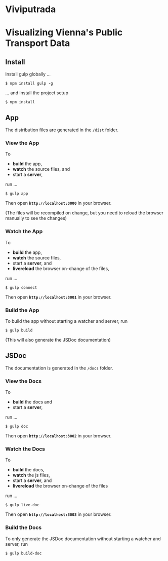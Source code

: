 # Viviputrada
# Visualizing Vienna's Public Transport Data

## Install
Install gulp globally ...
```
$ npm install gulp -g
```
... and install the project setup
```
$ npm install
```

## App
The distribution files are generated in the `/dist` folder.

### View the App
To 
- **build** the app, 
- **watch** the source files, and  
- start a **server**, 

run ...
```
$ gulp app
```
Then open **`http://localhost:8000`** in your browser.

(The files will be recompiled on change, but you need to reload the browser manually to see the changes)

### Watch the App
To 
- **build** the app,
- **watch** the source files,  
- start a **server**, and
- **livereload** the browser on-change of the files,

run ...
```
$ gulp connect
```
Then open **`http://localhost:8001`** in your browser.

### Build the App
To build the app without starting a watcher and server, run
```
$ gulp build
``` 
(This will also generate the JSDoc documentation)

## JSDoc
The documentation is generated in the `/docs` folder.

### View the Docs
To 
- **build** the docs and 
- start a **server**, 

run ...
```
$ gulp doc
```
Then open **`http://localhost:8002`** in your browser.

### Watch the Docs
To 
- **build** the docs,
- **watch** the js files,  
- start a **server**, and
- **livereload** the browser on-change of the files

run ...
```
$ gulp live-doc
```
Then open **`http://localhost:8003`** in your browser.

### Build the Docs
To only generate the JSDoc documentation without starting a watcher and server, run
```
$ gulp build-doc
```
